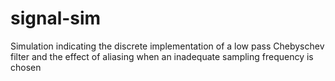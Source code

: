 # signal-sim
Simulation indicating the discrete implementation of a low pass Chebyschev filter and the effect of aliasing when an inadequate sampling frequency is chosen
